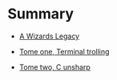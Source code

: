 # Summary

- [A Wizards Legacy](Wizardintro.md)

- [Tome one, Terminal trolling](Tome1.md)
- [Tome two, C unsharp](Tome2.md)
